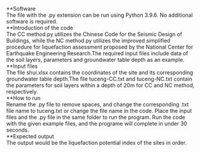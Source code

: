 **Software  
The file with the .py extension can be run using Python 3.9.6. No additional software is required.   
**Introduction of the code  
The CC method.py utilizes the Chinese Code for the Seismic Design of Buildings, while the NC method.py utilizes the improved simplified procedure for liquefaction assessment proposed by the National Center for Earthquake Engineering Research.The required input files include data of the soil layers, parameters and groundwater table depth as an example.  
**Input files  
The file shui.xlsx contains the coordinates of the site and its corresponding groundwater table depth.The file tuceng-CC.txt and tuceng-NC.txt contain the parameters for soil layers within a depth of 20m for CC and NC method, respectively.  
**How to run  
Rename the .py file to remove spaces, and change the corresponding .txt file name to tuceng.txt or change the file name in the code. Place the input files and the .py file in the same folder to run the program. Run the code with the given example files, and the programe will complete in under 30 seconds.  
**Expected output  
The output would be the liquefaction potential index of the sites in order.
